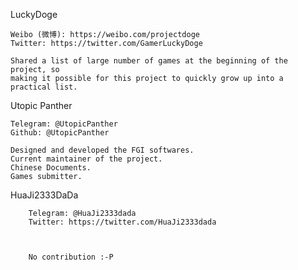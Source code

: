 LuckyDoge

	Weibo (微博): https://weibo.com/projectdoge
	Twitter: https://twitter.com/GamerLuckyDoge

	Shared a list of large number of games at the beginning of the project, so
	making it possible for this project to quickly grow up into a practical list.

Utopic Panther

	Telegram: @UtopicPanther
	Github: @UtopicPanther

	Designed and developed the FGI softwares.
	Current maintainer of the project.
	Chinese Documents.
	Games submitter.

HuaJi2333DaDa

        Telegram: @HuaJi2333dada
        Twitter: https://twitter.com/HuaJi2333dada
	


        No contribution :-P
	
